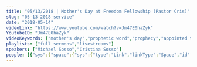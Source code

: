 ```yaml
---
title: "05/13/2018 | Mother's Day at Freedom Fellowship (Pastor Cris)"
slug: "05-13-2018-service"
date: "2018-05-14"
videoLink: "https://www.youtube.com/watch?v=Jm47E0haZyk"
YoutubeID: "Jm47E0haZyk"
videoKeywords: ["mother's day","prophetic word","prophecy","appointed time","seedtime and harvest"]
playlists: ["full sermons","livestreams"]
speakers: ["Michael Sosso","Cristina Sosso"]
people: [{"sys":{"space":{"sys":{"type":"Link","linkType":"Space","id":"vfgh62eq5a4k"}},"id":"3zLvufAtlKgiiGIaEYs4S4","type":"Entry","createdAt":"2018-02-23T06:16:18.990Z","updatedAt":"2018-03-29T06:21:52.070Z","environment":{"sys":{"id":"master","type":"Link","linkType":"Environment"}},"revision":14,"contentType":{"sys":{"type":"Link","linkType":"ContentType","id":"people"}},"locale":"en-US"},"fields":{"title":"Cristina Sosso","slug":"cristina-sosso","show":true,"firstName":"Cristina","lastName":"Sosso","position":"Executive Vice President & Co-Founder","bio":"Cristina Sosso founded Sons of God Ministries International (SOGMI) with her husband Michael back in 2002. With the inspiration of the Holy Spirit she opened the prophetic and business schools at SOGMI and spearheaded the start of the \"Empower A Leader, Empower A Nation\" Conference which has mentored and trained thousands of ministers and business leaders all over the world. She also hosts a weekly radio program called \"The Prophetic Voice of Our Time\" and is presently the Senior Pastor at Freedom Fellowship Church in San Antonio, Texas.","description":"Cristina Sosso founded Sons of God Ministries International (SOGMI) with her husband Michael back in 2002. With the inspiration of the Holy Spirit she opened the prophetic and business schools at SOGMI and spearheaded the start of the \"Empower A Leader...","mType":"Leader","profilePhoto":{"sys":{"space":{"sys":{"type":"Link","linkType":"Space","id":"vfgh62eq5a4k"}},"id":"96QJj81azCMMwMSuSuIEY","type":"Asset","createdAt":"2018-03-28T17:16:22.968Z","updatedAt":"2018-03-28T17:16:22.968Z","environment":{"sys":{"id":"master","type":"Link","linkType":"Environment"}},"revision":1,"locale":"en-US"},"fields":{"title":"Pastor Cris Portrait at FFCI","file":{"url":"//images.ctfassets.net/vfgh62eq5a4k/96QJj81azCMMwMSuSuIEY/cb10e257ae13a038cccff77963a9ac74/IMG_0293_Pastor_Cris_Portrait_at_FFCI.jpg","details":{"size":160088,"image":{"width":2000,"height":1333}},"fileName":"IMG_0293 Pastor Cris Portrait at FFCI.jpg","contentType":"image/jpeg"}}},"isAuthor":true,"isHost":true,"facebook":"https://facebook.com/PastorCristinaSosso"}},{"sys":{"space":{"sys":{"type":"Link","linkType":"Space","id":"vfgh62eq5a4k"}},"id":"6aQjATkbJuOcIYwuGcSciQ","type":"Entry","createdAt":"2018-02-23T06:17:47.343Z","updatedAt":"2018-03-29T06:21:18.365Z","environment":{"sys":{"id":"master","type":"Link","linkType":"Environment"}},"revision":6,"contentType":{"sys":{"type":"Link","linkType":"ContentType","id":"people"}},"locale":"en-US"},"fields":{"title":"Mike Sosso","slug":"mike-sosso","show":true,"firstName":"Mike","lastName":"Sosso","position":"President & Co-Founder","bio":"Michael founded Sons of God Ministries International (SOGMI) with his wife Cristina in 2002. He operates strongly as an apostle and teacher and is very passionate about empowering the Body of Christ to fullfill her God ordained mission, to prepare the world for the Lord's return. Mike is also the founder and CEO of Sosso Group LLC which operates InsuranceSmart and Sosso Furniture Group.","description":"Michael Sosso is the President and Co-Founder of SOGMI. He founded SOGMI in 2002 with his wife Cristina Sosso.","mType":"Leader","profilePhoto":{"sys":{"space":{"sys":{"type":"Link","linkType":"Space","id":"vfgh62eq5a4k"}},"id":"5fh8yWQAhywwkEEiSKoUoa","type":"Asset","createdAt":"2018-02-23T05:48:49.805Z","updatedAt":"2018-02-23T05:48:49.805Z","environment":{"sys":{"id":"master","type":"Link","linkType":"Environment"}},"revision":1,"locale":"en-US"},"fields":{"title":"Pastor Mike Preaching","description":"Pastor mike preaching at Freedom Fellowship Church during the Passover","file":{"url":"//images.ctfassets.net/vfgh62eq5a4k/5fh8yWQAhywwkEEiSKoUoa/466ef0e58509f7fa15510fd8fbbf246e/pastor_mike__1_.jpg","details":{"size":69443,"image":{"width":1000,"height":667}},"fileName":"pastor mike (1).jpg","contentType":"image/jpeg"}}},"isAuthor":true,"isHost":true}}]
---
```

